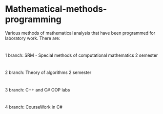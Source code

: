 # Mathematical-methods-programming
Various methods of mathematical analysis that have been programmed for laboratory work.
There are:
#
1 branch: SRM - Special methods of computational mathematics 2 semester
#
2 branch: Theory of algorithms 2 semester
#
3 branch: C++ and C# OOP labs
#
4 branch: CourseWork in C#
